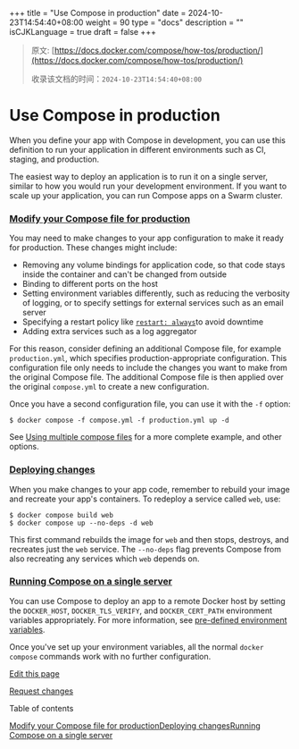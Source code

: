 +++
title = "Use Compose in production"
date = 2024-10-23T14:54:40+08:00
weight = 90
type = "docs"
description = ""
isCJKLanguage = true
draft = false
+++

> 原文: [https://docs.docker.com/compose/how-tos/production/](https://docs.docker.com/compose/how-tos/production/)
>
> 收录该文档的时间：`2024-10-23T14:54:40+08:00`

# Use Compose in production

When you define your app with Compose in development, you can use this definition to run your application in different environments such as CI, staging, and production.

The easiest way to deploy an application is to run it on a single server, similar to how you would run your development environment. If you want to scale up your application, you can run Compose apps on a Swarm cluster.

### [Modify your Compose file for production](https://docs.docker.com/compose/how-tos/production/#modify-your-compose-file-for-production)

You may need to make changes to your app configuration to make it ready for production. These changes might include:

- Removing any volume bindings for application code, so that code stays inside the container and can't be changed from outside
- Binding to different ports on the host
- Setting environment variables differently, such as reducing the verbosity of logging, or to specify settings for external services such as an email server
- Specifying a restart policy like [`restart: always`](https://docs.docker.com/reference/compose-file/services/#restart)to avoid downtime
- Adding extra services such as a log aggregator

For this reason, consider defining an additional Compose file, for example `production.yml`, which specifies production-appropriate configuration. This configuration file only needs to include the changes you want to make from the original Compose file. The additional Compose file is then applied over the original `compose.yml` to create a new configuration.

Once you have a second configuration file, you can use it with the `-f` option:



```console
$ docker compose -f compose.yml -f production.yml up -d
```

See [Using multiple compose files](https://docs.docker.com/compose/how-tos/multiple-compose-files/) for a more complete example, and other options.

### [Deploying changes](https://docs.docker.com/compose/how-tos/production/#deploying-changes)

When you make changes to your app code, remember to rebuild your image and recreate your app's containers. To redeploy a service called `web`, use:



```console
$ docker compose build web
$ docker compose up --no-deps -d web
```

This first command rebuilds the image for `web` and then stops, destroys, and recreates just the `web` service. The `--no-deps` flag prevents Compose from also recreating any services which `web` depends on.

### [Running Compose on a single server](https://docs.docker.com/compose/how-tos/production/#running-compose-on-a-single-server)

You can use Compose to deploy an app to a remote Docker host by setting the `DOCKER_HOST`, `DOCKER_TLS_VERIFY`, and `DOCKER_CERT_PATH` environment variables appropriately. For more information, see [pre-defined environment variables](https://docs.docker.com/compose/how-tos/environment-variables/envvars/).

Once you've set up your environment variables, all the normal `docker compose` commands work with no further configuration.

[Edit this page](https://github.com/docker/docs/edit/main/content/manuals/compose/how-tos/production.md)

[Request changes](https://github.com/docker/docs/issues/new?template=doc_issue.yml&location=https%3a%2f%2fdocs.docker.com%2fcompose%2fhow-tos%2fproduction%2f&labels=status%2Ftriage)

Table of contents

[Modify your Compose file for production](https://docs.docker.com/compose/how-tos/production/#modify-your-compose-file-for-production)[Deploying changes](https://docs.docker.com/compose/how-tos/production/#deploying-changes)[Running Compose on a single server](https://docs.docker.com/compose/how-tos/production/#running-compose-on-a-single-server)
